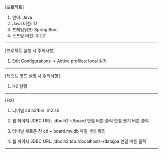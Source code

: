 [프로젝트]
1. 언어: Java
3. Java 버전: 17
3. 프레임워크: Spring Boot
4. 스프링 버전: 3.2.2
---
[프로젝트 실행 시 주의사항]
1. Edit Configurations -> Active profiles: local 설정
---
[테스트 코드 실행 시 주의사항]
1. H2 실행
---
[H2]
1. 터미널
cd h2/bin
./h2.sh

2. 웹 페이지
JDBC URL: jdbc:h2:~/board
연결 버튼 클릭
연결 끊기 버튼 클릭

3. 터미널 새로운 창
cd ~
board.mv.db 파일 생성 확인

4. 웹 페이지
JDBC URL: jdbc:h2:tcp://localhost/~/datajpa
연결 버튼 클릭
---